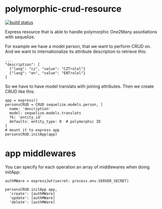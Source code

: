 # polymorphic-crud-resource

[![build status](https://api.travis-ci.org/blueskydigital/polymorphic-crud-resource.svg)](https://travis-ci.org/blueskydigital/polymorphic-crud-resource)

Express resource that is able to handle polymorphic One2Many assotiations with sequelize.

For example we have a model person, that we want to perform CRUD on.
And we want to internationalize its attribute description to retrieve this:

```
...
"description": [
  {"lang": "cz", "value": "CZTrolol"}
  {"lang": "en", "value": "ENTrolol"}
]
```

So we have to have model translats with joining attributes.
Then we create CRUD like this:

```
app = express()
personsCRUD = CRUD sequelize.models.person, [
  name: 'description'
  model: sequelize.models.translats
  fk: 'entity_id'
  defaults: entity_type: 0  # polymorphic ID
]
# mount it to express app
personsCRUD.initApp(app)
```

# app middlewares

You can specify for each operation an array of middlewares when doing initApp:

```
authMWare = expressJwt(secret: process.env.SERVER_SECRET)

personsCRUD.initApp app,
  'create': [authMWare]
  'update': [authMWare]
  'delete': [authMWare]
```
